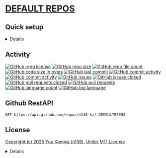 # [DEFAULT REPOS](https://github.com/n138-kz/_DEFAULTREPOS)

## Quick setup

<details>

### if you’ve done this kind of thing before

```sh
git clone https://github.com/n138-kz/_DEFAULTREPOS.git
```

```sh
git clone git@github.com:n138-kz/_DEFAULTREPOS.git
```

### …or create a new repository on the command line

```sh
touch README.md
git init
git add README.md
git commit -m init
git branch -M main
git remote add origin git@github.com:n138-kz/_DEFAULTREPOS.git
git branch --set-upstream-to=origin/main main
git config pull.rebase false
git fetch
git pull
git merge --allow-unrelated-histories origin/main
git push -u origin main
```

- [git merge --allow-unrelated-histories origin/main](https://qiita.com/mei28/items/85bc881ac1f26332ac15)

### …or push an existing repository from the command line

```sh
git remote add origin git@github.com:n138-kz/_DEFAULTREPOS.git
git branch -M main
git push -u origin main
```

### pull an another existing repository from the command line

```sh
git config pull.rebase false
git branch -r
git pull origin {remote-repos-name}:{local-repos-name}
git checkout {local-repos-name}
git branch --set-upstream-to=origin/{remote-repos-name} {local-repos-name}
```

</details>

## Activity

[![GitHub repo license](https://img.shields.io/github/license/n138-kz/_DEFAULTREPOS)](/LICENSE)
[![GitHub repo size](https://img.shields.io/github/repo-size/n138-kz/_DEFAULTREPOS)](/../../)
[![GitHub repo file count](https://img.shields.io/github/directory-file-count/n138-kz/_DEFAULTREPOS)](/../../)
[![GitHub code size in bytes](https://img.shields.io/github/languages/code-size/n138-kz/_DEFAULTREPOS)](/../../)
[![GitHub last commit](https://img.shields.io/github/last-commit/n138-kz/_DEFAULTREPOS)](/../../commits)
[![GitHub commit activity](https://img.shields.io/github/commit-activity/w/n138-kz/_DEFAULTREPOS)](/../../commits)
[![GitHub commit activity](https://img.shields.io/github/commit-activity/t/n138-kz/_DEFAULTREPOS)](/../../commits)
[![GitHub issues](https://img.shields.io/github/issues/n138-kz/_DEFAULTREPOS)](/../../issues)
[![GitHub issues closed](https://img.shields.io/github/issues-closed/n138-kz/_DEFAULTREPOS)](/../../issues)
[![GitHub pull requests closed](https://img.shields.io/github/issues-pr-closed/n138-kz/_DEFAULTREPOS)](/../../pulls)
[![GitHub pull requests](https://img.shields.io/github/issues-pr/n138-kz/_DEFAULTREPOS)](/../../pulls)
[![GitHub language count](https://img.shields.io/github/languages/count/n138-kz/_DEFAULTREPOS)](/../../)
[![GitHub top language](https://img.shields.io/github/languages/top/n138-kz/_DEFAULTREPOS)](/../../)

## Github RestAPI

```http
GET https://api.github.com/repos/n138-kz/_DEFAULTREPOS
```

## License

[Copyright (c) 2025 Yuu Komiya (n138), Under MIT License](LICENSE)  

<details>

[MIT_License | wikipedia](https://ja.wikipedia.org/wiki/MIT_License)

[The MIT License](https://opensource.org/license/mit/)
> [n138-kz/*](./) is licensed under the `MIT License`.  
>
> Permission is hereby granted, free of charge, to any person obtaining a copy of this software and associated documentation files (the “Software”), to deal in the Software without restriction, including without limitation the rights to use, copy, modify, merge, publish, distribute, sublicense, and/or sell copies of the Software, and to permit persons to whom the Software is furnished to do so, subject to the following conditions:
>
> `Copyright <YEAR> <COPYRIGHT HOLDER>`
> 
> The above copyright notice and this permission notice shall be included in all copies or substantial portions of the Software.
> 
> THE SOFTWARE IS PROVIDED “AS IS”, WITHOUT WARRANTY OF ANY KIND, EXPRESS OR IMPLIED, INCLUDING BUT NOT LIMITED TO THE WARRANTIES OF MERCHANTABILITY, FITNESS FOR A PARTICULAR PURPOSE AND NONINFRINGEMENT. IN NO EVENT SHALL THE AUTHORS OR COPYRIGHT HOLDERS BE LIABLE FOR ANY CLAIM, DAMAGES OR OTHER LIABILITY, WHETHER IN AN ACTION OF CONTRACT, TORT OR OTHERWISE, ARISING FROM, OUT OF OR IN CONNECTION WITH THE SOFTWARE OR THE USE OR OTHER DEALINGS IN THE SOFTWARE.

[The MIT License](https://opensource.org/license/mit/)
> [n138-kz/*](./) は、MIT ライセンスに基づいてライセンスされています。  
> 以下に定める条件に従い、本ソフトウェアおよび関連文書のファイル（以下「ソフトウェア」）の複製を取得するすべての人に対し、ソフトウェアを無制限に扱うことを無償で許可します。これには、ソフトウェアの複製を使用、複写、変更、結合、掲載、頒布、サブライセンス、および/または販売する権利、およびソフトウェアを提供する相手に同じことを許可する権利も無制限に含まれます。  
>
> `Copyright (c) <著作権発生年> <著作権保持者名>`
> 
> 上記の著作権表示および本許諾表示を、ソフトウェアのすべての複製または重要な部分に記載するものとします。
>
> ソフトウェアは「現状のまま」で、明示であるか暗黙であるかを問わず、何らの保証もなく提供されます。ここでいう保証とは、商品性、特定の目的への適合性、および権利非侵害についての保証も含みますが、それに限定されるものではありません。
> 作者または著作権者は、契約行為、不法行為、またはそれ以外であろうと、ソフトウェアに起因または関連し、あるいはソフトウェアの使用またはその他の扱いによって生じる一切の請求、損害、その他の義務について何らの責任も負わないものとします。

### Permissions / 許可
- Commercial use / 商用利用
- Modification / 改変
- Distribution / 再配布
- Private use / 私的使用 

### Limitations / 制限事項
- Liability / 発生した問題に責任を負わない
- Warranty / 無保証

</details>
